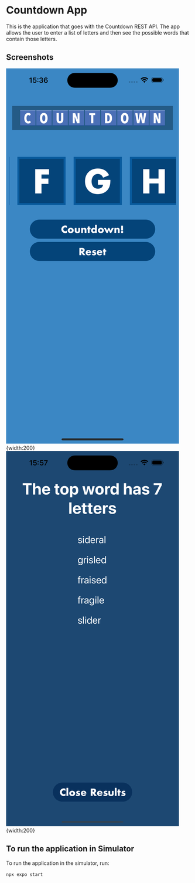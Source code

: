 # Countdown App
This is the application that goes with the Countdown REST API. The app allows the user to enter a list of letters and then see the possible words that contain those letters.

## Screenshots

![Alt text](/assets/images/mainscreen.png) {width:200}
![Alt text](/assets/images/resultsscreen.png) {width:200}

## To run the application in Simulator
To run the application in the simulator, run:

```
npx expo start
```